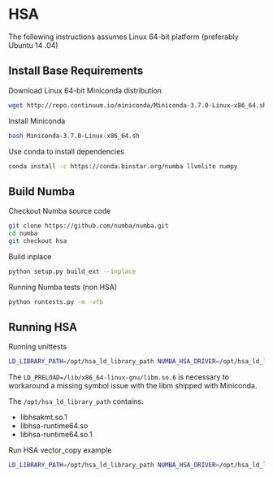 HSA
===

The following instructions assumes Linux 64-bit platform (preferably Ubuntu 14
.04)

Install Base Requirements
--------------------------

Download Linux 64-bit Miniconda distribution

```bash
wget http://repo.continuum.io/miniconda/Miniconda-3.7.0-Linux-x86_64.sh
```

Install Miniconda

```bash
bash Miniconda-3.7.0-Linux-x86_64.sh
```

Use conda to install dependencies

```bash
conda install -c https://conda.binstar.org/numba llvmlite numpy
```

Build Numba
-----------

Checkout Numba source code

```bash
git clone https://github.com/numba/numba.git
cd numba
git checkout hsa
```

Build inplace
```bash
python setup.py build_ext --inplace
```

Running Numba tests (non HSA)

```bash
python runtests.py -m -vfb
```

Running HSA
-----------

Running unittests

```bash
LD_LIBRARY_PATH=/opt/hsa_ld_library_path NUMBA_HSA_DRIVER=/opt/hsa_ld_library_path/libhsa-runtime64.so LD_PRELOAD=/lib/x86_64-linux-gnu/libm.so.6 python -m numba.hsa.tests.hsadrv.runtests
```

The `LD_PRELOAD=/lib/x86_64-linux-gnu/libm.so.6` is necessary to workaround a
missing symbol issue with the libm shipped with Miniconda.

The `/opt/hsa_ld_library_path` contains:

- libhsakmt.so.1
- libhsa-runtime64.so
- libhsa-runtime64.so.1

Run HSA vector_copy example

```bash
LD_LIBRARY_PATH=/opt/hsa_ld_library_path NUMBA_HSA_DRIVER=/opt/hsa_ld_library_path/libhsa-runtime64.so LD_PRELOAD=/lib/x86_64-linux-gnu/libm.so.6 python examples/hsa/vector_copy.py
```


